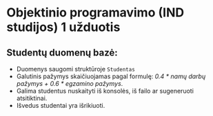 # Objektinio programavimo (IND studijos)  1 užduotis

## Studentų duomenų bazė:
- Duomenys saugomi struktūroje `Studentas`
- Galutinis pažymys skaičiuojamas pagal formulę: *0.4 * namų darbų pažymys + 0.6 * egzamino pažymys*.
- Galima studentus nuskaityti iš konsolės, iš failo ar sugeneruoti atsitiktinai.
- Išvedus studentai yra išrikiuoti.
